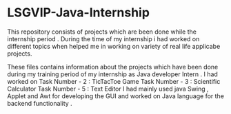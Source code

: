 # LSGVIP-Java-Internship

This repository consists of projects which are been done while the internship period . During the time of my internship i had worked on different topics when helped me in working on variety of real life applicabe projects.

These files contains information about the projects which have been done  during my training period of my internship as Java developer Intern .
I had worked on 
  Task Number - 2 : TicTacToe Game 
  Task Number - 3 : Scientific Calculator 
  Task Number - 5 : Text Editor 
I had mainly used java Swing , Applet and Awt for developing the GUI and worked on Java language for the backend functionality .
